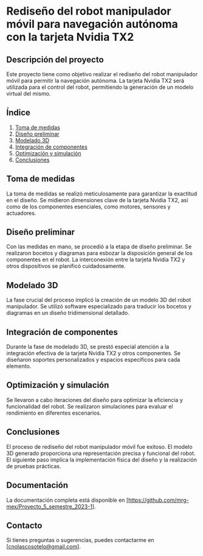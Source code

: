 # Rediseño del robot manipulador móvil para navegación autónoma con la tarjeta Nvidia TX2

## Descripción del proyecto
Este proyecto tiene como objetivo realizar el rediseño del robot manipulador móvil para permitir la navegación autónoma. La tarjeta Nvidia TX2 será utilizada para el control del robot, permitiendo la generación de un modelo virtual del mismo.

## Índice

1. [Toma de medidas](#toma-de-medidas)
2. [Diseño preliminar](#diseño-preliminar)
3. [Modelado 3D](#modelado-3d)
4. [Integración de componentes](#integración-de-componentes)
5. [Optimización y simulación](#optimización-y-simulación)
6. [Conclusiones](#conclusiones)

## Toma de medidas

La toma de medidas se realizó meticulosamente para garantizar la exactitud en el diseño. Se midieron dimensiones clave de la tarjeta Nvidia TX2, así como de los componentes esenciales, como motores, sensores y actuadores.

## Diseño preliminar

Con las medidas en mano, se procedió a la etapa de diseño preliminar. Se realizaron bocetos y diagramas para esbozar la disposición general de los componentes en el robot. La interconexión entre la tarjeta Nvidia TX2 y otros dispositivos se planificó cuidadosamente.

## Modelado 3D

La fase crucial del proceso implicó la creación de un modelo 3D del robot manipulador. Se utilizó software especializado para traducir los bocetos y diagramas en un diseño tridimensional detallado.

## Integración de componentes

Durante la fase de modelado 3D, se prestó especial atención a la integración efectiva de la tarjeta Nvidia TX2 y otros componentes. Se diseñaron soportes personalizados y espacios específicos para cada elemento.

## Optimización y simulación

Se llevaron a cabo iteraciones del diseño para optimizar la eficiencia y funcionalidad del robot. Se realizaron simulaciones para evaluar el rendimiento en diferentes escenarios.

## Conclusiones

El proceso de rediseño del robot manipulador móvil fue exitoso. El modelo 3D generado proporciona una representación precisa y funcional del robot. El siguiente paso implica la implementación física del diseño y la realización de pruebas prácticas.

## Documentación

La documentación completa está disponible en [https://github.com/mrg-mex/Proyecto_5_semestre_2023-1].

## Contacto

Si tienes preguntas o sugerencias, puedes contactarme en [cnolascosotelo@gmail.com].
